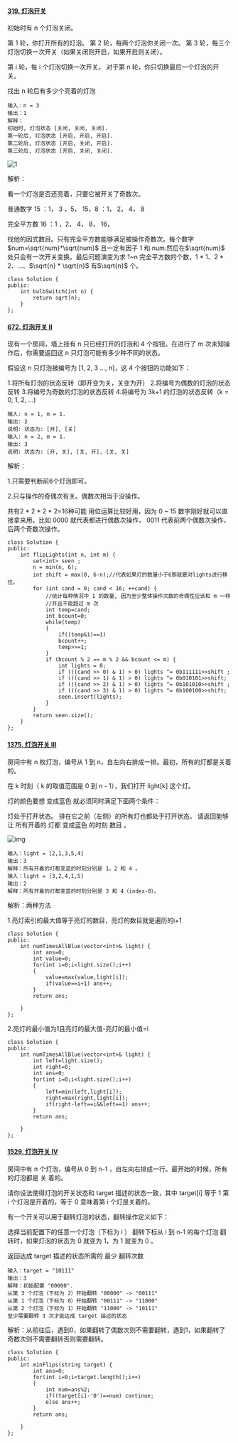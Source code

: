 #### [319. 灯泡开关](https://leetcode-cn.com/problems/bulb-switcher/)

初始时有 n 个灯泡关闭。

第 1 轮，你打开所有的灯泡。 第 2 轮，每两个灯泡你关闭一次。 第 3 轮，每三个灯泡切换一次开关（如果关闭则开启，如果开启则关闭）。

第 i 轮，每 i 个灯泡切换一次开关。 对于第 n 轮，你只切换最后一个灯泡的开关。

找出 n 轮后有多少个亮着的灯泡



```
输入：n = 3
输出：1 
解释：
初始时, 灯泡状态 [关闭, 关闭, 关闭].
第一轮后, 灯泡状态 [开启, 开启, 开启].
第二轮后, 灯泡状态 [开启, 关闭, 开启].
第三轮后, 灯泡状态 [开启, 关闭, 关闭]. 
```

![1](C:\Users\lijunda\Desktop\1.png)

解析：

看一个灯泡是否还亮着，只要它被开关了奇数次。

普通数字 15 ：1， 3 ，5， 15，8 ：1， 2， 4， 8

完全平方数 16 ：1 ，2， 4， 8， 16，

找他的因式数目。只有完全平方数能够满足被操作奇数次。每个数字$num=\sqrt{num}*\sqrt{num}$  且一定有因子 1 和 num.然后在$\sqrt{num}$ 处只会有一次开关变换。最后问题演变为求 1~n 完全平方数的个数，1 * 1、2 * 2、...、$\sqrt{n} * \sqrt{n}$ 有$\sqrt{n}$ 个。

```
class Solution {
public:
    int bulbSwitch(int n) {
        return sqrt(n);
    }
};
```

####  [672. 灯泡开关 Ⅱ](https://leetcode-cn.com/problems/bulb-switcher-ii/)

现有一个房间，墙上挂有 n 只已经打开的灯泡和 4 个按钮。在进行了 m 次未知操作后，你需要返回这 n 只灯泡可能有多少种不同的状态。

假设这 n 只灯泡被编号为 [1, 2, 3 ..., n]，这 4 个按钮的功能如下：

1.将所有灯泡的状态反转（即开变为关，关变为开）
2.将编号为偶数的灯泡的状态反转
3.将编号为奇数的灯泡的状态反转
4.将编号为 3k+1 的灯泡的状态反转（k = 0, 1, 2, ...)

```
输入: n = 1, m = 1.
输出: 2
说明: 状态为: [开], [关]
输入: n = 2, m = 1.
输出: 3
说明: 状态为: [开, 关], [关, 开], [关, 关]
```

解析：

1.只需要判断前6个灯泡即可。

2.只与操作的奇偶次有关。偶数次相当于没操作。

共有2 * 2 * 2 * 2=16种可能 用位运算比较好用，因为 0 ~ 15 数字刚好就可以直接拿来用。比如 0000 就代表都进行偶数次操作， 0011 代表前两个偶数次操作，后两个奇数次操作。

```
class Solution {
public:
    int flipLights(int n, int m) {
        set<int> seen ;
        n = min(n, 6);    
        int shift = max(0, 6-n);//代表如果灯的数量小于6那就要对lights进行移位。
        for (int cand = 0; cand < 16; ++cand) {
            //统计每种情况中 1 的数量, 因为至少整体操作次数的奇偶性应该和 m 一样
            //并且不能超过 m 次
            int temp=cand;
            int bcount=0;
            while(temp) 
            {
                if((temp&1)==1)
                bcount++;
                temp>>=1;
            }
            if (bcount % 2 == m % 2 && bcount <= m) {
                int lights = 0;
                if (((cand >> 0) & 1) > 0) lights ^= 0b111111>>shift ;
                if (((cand >> 1) & 1) > 0) lights ^= 0b010101>>shift;
                if (((cand >> 2) & 1) > 0) lights ^= 0b101010>>shift ;
                if (((cand >> 3) & 1) > 0) lights ^= 0b100100>>shift;
                seen.insert(lights);
            }
        }
        return seen.size();
    }
};
```



#### [1375. 灯泡开关 III](https://leetcode-cn.com/problems/bulb-switcher-iii/)

房间中有 n 枚灯泡，编号从 1 到 n，自左向右排成一排。最初，所有的灯都是关着的。

在 k  时刻（ k 的取值范围是 0 到 n - 1），我们打开 light[k] 这个灯。

灯的颜色要想 变成蓝色 就必须同时满足下面两个条件：

灯处于打开状态。
排在它之前（左侧）的所有灯也都处于打开状态。
请返回能够让 所有开着的 灯都 变成蓝色 的时刻 数目 。

![img](https://assets.leetcode-cn.com/aliyun-lc-upload/uploads/2020/03/08/sample_2_1725.png)

```
输入：light = [2,1,3,5,4]
输出：3
解释：所有开着的灯都变蓝的时刻分别是 1，2 和 4 。
输入：light = [3,2,4,1,5]
输出：2
解释：所有开着的灯都变蓝的时刻分别是 3 和 4（index-0）。
```

解析：两种方法

1.亮灯索引的最大值等于亮灯的数目，亮灯的数目就是遍历的i+1

```
class Solution {
public:
    int numTimesAllBlue(vector<int>& light) {
        int ans=0;
        int value=0;
        for(int i=0;i<light.size();i++)
        {
            value=max(value,light[i]);
            if(value==i+1) ans++;
        }
        return ans;

    }
};
```

2.亮灯的最小值为1且亮灯的最大值-亮灯的最小值=i

```
class Solution {
public:
    int numTimesAllBlue(vector<int>& light) {
        int left=light.size();
        int right=0;
        int ans=0;
        for(int i=0;i<light.size();i++)
        {
            left=min(left,light[i]);
            right=max(right,light[i]);
            if(right-left==i&&left==1) ans++;
        }
        return ans;

    }
};
```

#### [1529. 灯泡开关 IV](https://leetcode-cn.com/problems/bulb-switcher-iv/)

房间中有 n 个灯泡，编号从 0 到 n-1 ，自左向右排成一行。最开始的时候，所有的灯泡都是 关 着的。

请你设法使得灯泡的开关状态和 target 描述的状态一致，其中 target[i] 等于 1 第 i 个灯泡是开着的，等于 0 意味着第 i 个灯是关着的。

有一个开关可以用于翻转灯泡的状态，翻转操作定义如下：

选择当前配置下的任意一个灯泡（下标为 i ）
翻转下标从 i 到 n-1 的每个灯泡
翻转时，如果灯泡的状态为 0 就变为 1，为 1 就变为 0 。

返回达成 target 描述的状态所需的 最少 翻转次数

```
输入：target = "10111"
输出：3
解释：初始配置 "00000".
从第 3 个灯泡（下标为 2）开始翻转 "00000" -> "00111"
从第 1 个灯泡（下标为 0）开始翻转 "00111" -> "11000"
从第 2 个灯泡（下标为 1）开始翻转 "11000" -> "10111"
至少需要翻转 3 次才能达成 target 描述的状态
```



解析：从前往后，遇到0，如果翻转了偶数次则不需要翻转，遇到1，如果翻转了奇数次则不需要翻转否则需要翻转。

```
class Solution {
public:
    int minFlips(string target) {
        int ans=0;
        for(int i=0;i<target.length();i++)
        {
            int num=ans%2;
            if((target[i]-'0')==num) continue;
            else ans++;
        }
        return ans;

    }
};
```

